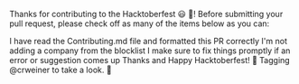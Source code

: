 Thanks for contributing to the Hacktoberfest 😃 🎉! Before submitting your pull request, please check off as many of the items below as you can:

 I have read the Contributing.md file and formatted this PR correctly
 I'm not adding a company from the blocklist
 I make sure to fix things promptly if an error or suggestion comes up
Thanks and Happy Hacktoberfest! 🎉 Tagging @crweiner to take a look. 👀
